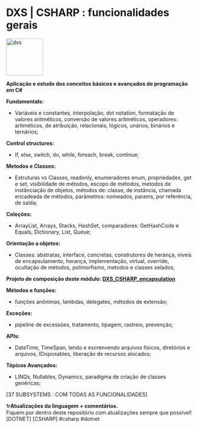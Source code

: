 # DXS | CSHARP : funcionalidades gerais
<img src="https://dataxstudios.com.br/assets/images/logo_DXS_400_190.png" alt="dxs" width="100"/> 

**Aplicação e estudo dos conceitos básicos e avançados de programação em C#**  

**Fundamentals:**
- Variáveis e constantes, interpolação, dot notation, formatação de valores aritméticos, conversão de valores aritméticos, operadores: aritméticos, de atribuição, relacionais, lógicos, unários, binários e ternários;  

**Control structures:** 
- If, else, switch, do, while, foreach, break, continue;  

**Metodos e Classes:**
- Estruturas vs Classes, readonly, enumeradores enum, propriedades, get e set, visibilidade de métodos, escopo de métodos, metodos de instânciação de objetos, métodos de: classe, de instância, chamada encadeada de métodos, parâmetros: nomeados, params, por referência, de saída;  

**Coleções:**
- ArrayList, Arrays, Stacks, HashSet, comparadores: GetHashCode e Equals, Dictionary, List<T>, Queue<T>;  

**Orientação a objetos:**
- Classes: abstratas, interface, concretas, construtores de herança, níveis de encapsulamento, herança, implementação, virtual, override, ocultação de métodos, polimorfismo, metodos e classes selados;  
  
**Projeto de composição deste módulo: [DXS_CSHARP_encapsulation](https://github.com/muriloabr/DXS_CSHARP_encapsulation)**  

**Métodos e funções:**
- funções anônimas, lambdas, delegates, métodos de extensão;  

**Exceções:**
- pipeline de excessões, tratamento, tipagem, rastreio, prevenção;  

**APIs:**
- DateTime, TimeSpan, lendo e escrenvendo arquivos físicos, diretórios e arquivos, IDisposables, liberação de recursos alocados;  

**Tópicos Avançados:**
- LINQs, Nullables, Dynamics, paradigma de criação de classes genéricas;  

[37 SUBSYSTEMS : COM TODAS AS FUNCIONALIDADES]  

**✨Atualizações da linguagem + comentários.**  
Fiquem por dentro deste repositório com atualizações sempre que possível!  
[DOTNET] [CSHARP] #csharp #dotnet
